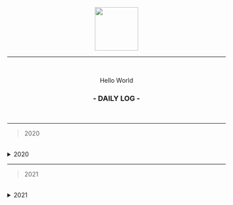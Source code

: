 <div align="center">
  <img src="https://culturenojhome.files.wordpress.com/2019/04/earth-icon.gif" width="100" height="100" />
  
  <hr height="0.5px" />
  
  <br/>
  <p> Hello World </p>
  <h3> - DAILY LOG - </h3>
  <br/>
</div>

<hr/>

> 2020

<br/>

<details>
<summary>2020</summary>

<details>
<summary>November 2020</summary>
<br>
  <p> November 01 2020 ⟶ Hash Tables </p><br/>
  <p> November 02 2020 ⟶ Hash Tables </p><br/>
  <p> November 03 2020 ⟶ Hash Tables </p><br/>
  <p> November 04 2020 ⟶ Hash Tables </p><br/>
  <p> November 05 2020 ⟶ Hash Tables 😓 </p><br/>
  <p> November 06 2020 ⟶ ✖️ procrastination </p><br/>
  <p> November 07 2020 ⟶ ✖️ get things done </p><br/>
  <br/>
  
  <hr/>
  
  <br/>
  <p> November 08 2020 ⟶ n/a </p><br/>
  <p> November 09 2020 ⟶ ✖️ get things done </p><br/>
  <p> November 10 2020 ⟶ ✖️ miss </p><br/>
  <p> November 11 2020 ⟶ ✖️ </p><br/>
  <p> November 12 2020 ⟶ ✖️ miss </p><br/>
  <p> November 13 2020 ⟶ ✖️ </p><br/>
  <p> November 14 2020 ⟶ ✖️ </p><br/>
  <br/>
  
  <hr/>
  
  <br/>
  <p> November 15 2020 ⟶ ✖️ </p><br/>
  <p> November 16 2020 ⟶ ✖️ </p><br/>
  <p> November 17 2020 ⟶ Code challenges </p><br/>
  <p> November 18 2020 ⟶ Articles </p><br/>
  <p> November 19 2020 ⟶ ✖️ miss </p><br/>
  <p> November 20 2020 ⟶ ✖️ </p><br/>
  <p> November 21 2020 ⟶ Clean up </p><br/>
  <br/>
  
  <hr/>
  
  <br/>
  <p> November 22 2020 ⟶ ✖️ </p><br/>
  <p> November 23 2020 ⟶ DS&A </p><br/>
  <p> November 24 2020 ⟶ ✖️ </p><br/>
  <p> November 25 2020 ⟶ DS&A </p><br/>
  <p> November 26 2020 ⟶ DS&A </p><br/>
  <p> November 27 2020 ⟶ DS&A </p><br/>
  <p> November 28 2020 ⟶ DS&A </p><br/>
  <p> November 29 2020 ⟶ DS&A </p><br/>
  <p> November 30 2020 ⟶ Portfolio </p><br/>
  <br/>

</details>

<br/>

<details>
<summary>December 2020</summary>
<br>
  <p> December 01 2020 ⟶ Portfolio </p><br/>
  <p> December 02 2020 ⟶ React Native </p><br/>
  <p> December 03 2020 ⟶ Verical bar </p><br/>
  <p> December 04 2020 ⟶ Clean up </p><br/>
  <p> December 05 2020 ⟶ Clean up </p><br/>
  <p> December 06 2020 ⟶ ✖️ </p><br/>
  <p> December 07 2020 ⟶ Clean up </p><br/>
  <br/>
  
  <hr/>
  
  <br/>
  <p> December 08 2020 ⟶ DS&A </p><br/>
  <p> December 09 2020 ⟶ Atomic </p><br/>
  <p> December 10 2020 ⟶ DS&A </p><br/>
  <p> December 11 2020 ⟶ ✖️ </p><br/>
  <p> December 12 2020 ⟶ Atomic </p><br/>
  <p> December 13 2020 ⟶ Interview Questions </p><br/>
  <p> December 14 2020 ⟶ ✖️ </p><br/>
  <br/>
  
  <hr/>
  
  <br/>
  <p> December 15 2020 ⟶ Interview </p><br/>
  <p> December 16 2020 ⟶ Interview Project </p><br/>
  <p> December 17 2020 ⟶ ✖️ </p><br/>
  <p> December 18 2020 ⟶ ✖️ </p><br/>
  <p> December 19 2020 ⟶ ✖️ </p><br/>
  <p> December 20 2020 ⟶ Design system </p><br/>
  <p> December 21 2020 ⟶ ✖️ </p><br/>
  <br/>
  
  <hr/>
  
  <br/>
  <p> December 22 2020 ⟶ Clean up </p><br/>
  <p> December 23 2020 ⟶ Interview Project </p><br/>
  <p> December 24 2020 ⟶ Interview Project </p><br/>
  <p> December 25 2020 ⟶ Interview Project </p><br/>
  <p> December 26 2020 ⟶ Interview Project </p><br/>
  <p> December 27 2020 ⟶ Interview Project </p><br/>
  <p> December 28 2020 ⟶ ✖️ </p><br/>
  <p> December 29 2020 ⟶ ✖️ </p><br/>
  <p> December 30 2020 ⟶ ✖️ </p><br/>
  <p> December 31 2020 ⟶ ✖️ </p><br/>
  <br/>

</details>
</details>

<hr/>

> 2021

<br/>

<details>
<summary> 2021</summary>
  
<details>
<summary> January 2021</summary>
<br>
  <p>  01 2020 ⟶ Postgres </p><br/>
  <p>  02 2020 ⟶ Postgres </p><br/>
  <p>  03 2020 ⟶ Postgres </p><br/>
  <p>  04 2020 ⟶ ✖️ </p><br/>
  <p>  05 2020 ⟶ ✖️ </p><br/>
  <p>  06 2020 ⟶ I keep missing days </p><br/>
  <p>  07 2020 ⟶ ✖️ </p><br/>
  <br/>
  
  <hr/>
  
  <br/>
  <p>  08 2020 ⟶  </p><br/>
  <p>  09 2020 ⟶  </p><br/>
  <p>  10 2020 ⟶  </p><br/>
  <p>  11 2020 ⟶  </p><br/>
  <p>  12 2020 ⟶  </p><br/>
  <p>  13 2020 ⟶  </p><br/>
  <p>  14 2020 ⟶  </p><br/>
  <br/>
  
  <hr/>
  
  <br/>
  <p>  15 2020 ⟶  </p><br/>
  <p>  16 2020 ⟶  </p><br/>
  <p>  17 2020 ⟶  </p><br/>
  <p>  18 2020 ⟶  </p><br/>
  <p>  19 2020 ⟶  </p><br/>
  <p>  20 2020 ⟶  </p><br/>
  <p>  21 2020 ⟶  </p><br/>
  <br/>
  
  <hr/>
  
  <br/>
  <p>  22 2020 ⟶  </p><br/>
  <p>  23 2020 ⟶  </p><br/>
  <p>  24 2020 ⟶  </p><br/>
  <p>  25 2020 ⟶  </p><br/>
  <p>  26 2020 ⟶  </p><br/>
  <p>  27 2020 ⟶  </p><br/>
  <p>  28 2020 ⟶  </p><br/>
  <p>  29 2020 ⟶  </p><br/>
  <p>  30 2020 ⟶  </p><br/>
  <p>  31 2020 ⟶  </p><br/>
  <br/>

</details>

<details>
<summary> February 2021</summary>
</details>

</details>



